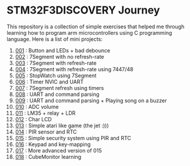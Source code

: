 # STM32F3DISCOVERY Journey

This repository is a collection of simple exercises that helped me through learning how to program arm microcontrollers using C programming language. Here is a list of mini projects:

1. [001](https://github.com/toorajtaraz/stm32discovery_learning_journey/tree/master/001) : Button and LEDs + bad debounce
2. [002](https://github.com/toorajtaraz/stm32discovery_learning_journey/tree/master/002) : 7Segment with no refresh-rate
3. [003](https://github.com/toorajtaraz/stm32discovery_learning_journey/tree/master/003) : 7Segment with refresh-rate
4. [004](https://github.com/toorajtaraz/stm32discovery_learning_journey/tree/master/004) : 7Segment with refresh-rate using 7447/48
5. [005](https://github.com/toorajtaraz/stm32discovery_learning_journey/tree/master/005) : StopWatch using 7Segment
6. [006](https://github.com/toorajtaraz/stm32discovery_learning_journey/tree/master/006) : Timer NVIC and UART
7. [007](https://github.com/toorajtaraz/stm32discovery_learning_journey/tree/master/007) : 7Segment refresh using timers
8. [008](https://github.com/toorajtaraz/stm32discovery_learning_journey/tree/master/008) : UART and command parsing
9. [009](https://github.com/toorajtaraz/stm32discovery_learning_journey/tree/master/009) : UART and command parsing + Playing song on a buzzer
10. [010](https://github.com/toorajtaraz/stm32discovery_learning_journey/tree/master/010) : ADC volume
11. [011](https://github.com/toorajtaraz/stm32discovery_learning_journey/tree/master/011) : LM35 + relay + LDR
12. [012](https://github.com/toorajtaraz/stm32discovery_learning_journey/tree/master/012) : Char LCD
13. [013](https://github.com/toorajtaraz/stm32discovery_learning_journey/tree/master/013) : Simple atari like game (the jet :)))
14. [014](https://github.com/toorajtaraz/stm32discovery_learning_journey/tree/master/014) : PIR sensor and RTC
15. [015](https://github.com/toorajtaraz/stm32discovery_learning_journey/tree/master/015) : Simple security system using PIR and RTC
16. [016](https://github.com/toorajtaraz/stm32discovery_learning_journey/tree/master/016) : Keypad and key-mapping
17. [017](https://github.com/toorajtaraz/stm32discovery_learning_journey/tree/master/017) : More advanced version of 015
18. [018](https://github.com/toorajtaraz/stm32discovery_learning_journey/tree/master/018) : CubeMonitor learning